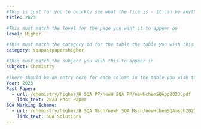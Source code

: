 ```yaml
---
#This is just for you to quickly see what the file is - it can be anything you want
title: 2023

#This must match the level for the page you want it to appear on
level: Higher

#This must match the category id for the table the table you wish this to appear in
category: sqapastpapershigher

#This must match the subject you wish this to appear in
subject: Chemistry

#There should be an entry here for each column in the table you wish to populate:
Year: 2023
Past Paper: 
  - url: /chemistry/higher/H SQA PP/newH SQA PP/newHchemSQApp2023.pdf
    link_text: 2023 Past Paper
SQA Marking Scheme:
  - url: /chemistry/higher/H SQA Msch/newH SQA Msch/newHchemSQAmsch2023.pdf
    link_text: SQA Solutions
---
```

